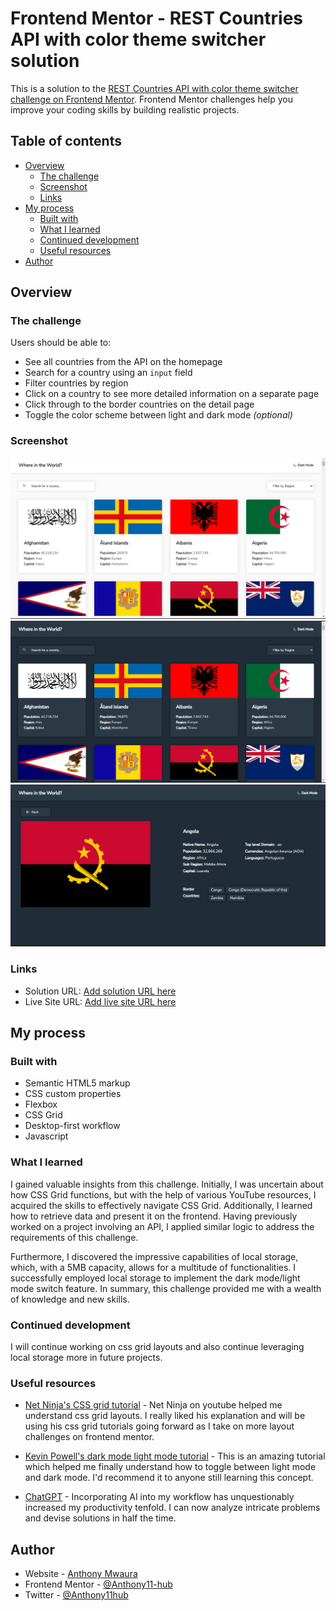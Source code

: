 # Frontend Mentor - REST Countries API with color theme switcher solution

This is a solution to the [REST Countries API with color theme switcher challenge on Frontend Mentor](https://www.frontendmentor.io/challenges/rest-countries-api-with-color-theme-switcher-5cacc469fec04111f7b848ca). Frontend Mentor challenges help you improve your coding skills by building realistic projects.

## Table of contents

- [Overview](#overview)
  - [The challenge](#the-challenge)
  - [Screenshot](#screenshot)
  - [Links](#links)
- [My process](#my-process)
  - [Built with](#built-with)
  - [What I learned](#what-i-learned)
  - [Continued development](#continued-development)
  - [Useful resources](#useful-resources)
- [Author](#author)

## Overview

### The challenge

Users should be able to:

- See all countries from the API on the homepage
- Search for a country using an `input` field
- Filter countries by region
- Click on a country to see more detailed information on a separate page
- Click through to the border countries on the detail page
- Toggle the color scheme between light and dark mode _(optional)_

### Screenshot

![](Screenshot.png)
![](Screenshot-1.png)
![](Screenshot-2.png)

### Links

- Solution URL: [Add solution URL here](https://your-solution-url.com)
- Live Site URL: [Add live site URL here](https://your-live-site-url.com)

## My process

### Built with

- Semantic HTML5 markup
- CSS custom properties
- Flexbox
- CSS Grid
- Desktop-first workflow
- Javascript

### What I learned

I gained valuable insights from this challenge. Initially, I was uncertain about how CSS Grid functions, but with the help of various YouTube resources, I acquired the skills to effectively navigate CSS Grid. Additionally, I learned how to retrieve data and present it on the frontend. Having previously worked on a project involving an API, I applied similar logic to address the requirements of this challenge.

Furthermore, I discovered the impressive capabilities of local storage, which, with a 5MB capacity, allows for a multitude of functionalities. I successfully employed local storage to implement the dark mode/light mode switch feature. In summary, this challenge provided me with a wealth of knowledge and new skills.

### Continued development

I will continue working on css grid layouts and also continue leveraging local storage more in future projects.

### Useful resources

- [Net Ninja's CSS grid tutorial](https://youtu.be/MDQG6LSS8l8?si=Jo2E581y0uIa9_yz) - Net Ninja on youtube helped me understand css grid layouts. I really liked his explanation and will be using his css grid tutorials going forward as I take on more layout challenges on frontend mentor.

- [Kevin Powell's dark mode light mode tutorial](https://youtu.be/wodWDIdV9BY?si=3_sm4cveXCkbJhno) - This is an amazing tutorial which helped me finally understand how to toggle between light mode and dark mode. I'd recommend it to anyone still learning this concept.

- [ChatGPT](https://chat.openai.com) - Incorporating AI into my workflow has unquestionably increased my productivity tenfold. I can now analyze intricate problems and devise solutions in half the time.

## Author

- Website - [Anthony Mwaura](https://github.com/Anthony11-hub)
- Frontend Mentor - [@Anthony11-hub](https://www.frontendmentor.io/profile/Anthony11-hub)
- Twitter - [@Anthony11hub](https://www.twitter.com/Anthony11hub)
